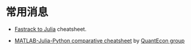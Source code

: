 # 常用消息

- [Fastrack to Julia](https://juliadocs.github.io/Julia-Cheat-Sheet/) cheatsheet.

- [MATLAB-Julia-Python comparative cheatsheet](https://cheatsheets.quantecon.org/) by [QuantEcon group](https://quantecon.org)